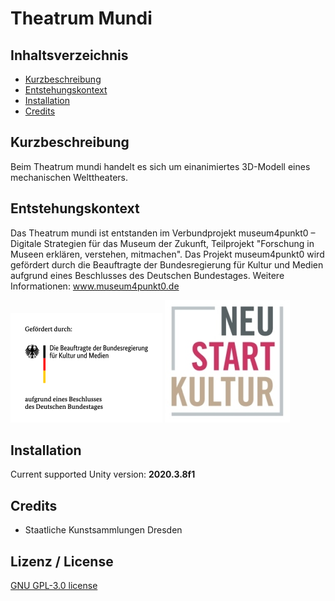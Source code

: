 # Theatrum Mundi

## Inhaltsverzeichnis

* [Kurzbeschreibung](#Kurzbeschreibung)
* [Entstehungskontext](#Entstehungskontext)
* [Installation](#Installation)
* [Credits](#Credits)

## Kurzbeschreibung

Beim Theatrum mundi handelt es sich um einanimiertes 3D-Modell eines mechanischen Welttheaters.

## Entstehungskontext

Das Theatrum mundi ist entstanden im Verbundprojekt museum4punkt0 – Digitale Strategien für das Museum der Zukunft, Teilprojekt "Forschung in Museen erklären, verstehen, mitmachen".
Das Projekt museum4punkt0 wird gefördert durch die Beauftragte der Bundesregierung für Kultur und Medien aufgrund eines Beschlusses des Deutschen Bundestages.
Weitere Informationen: www.museum4punkt0.de

![BKM-Logo](https://github.com/museum4punkt0/Object-by-Object/blob/77bba25aa5a7f9948d4fd6f0b59f5bfb56ae89e2/04%20Logos/BKM_Fz_2017_Web_de.gif)
![NeustartKultur](https://github.com/museum4punkt0/Object-by-Object/blob/22f4e86d4d213c87afdba45454bf62f4253cada1/04%20Logos/BKM_Neustart_Kultur_Wortmarke_pos_RGB_RZ_web.jpg)

## Installation

Current supported Unity version: **2020.3.8f1**

## Credits

* Staatliche Kunstsammlungen Dresden

## Lizenz / License

<a href="https://github.com/museum4punkt0/TheatrumMundi/blob/main/LICENSE">GNU GPL-3.0 license</a> 
